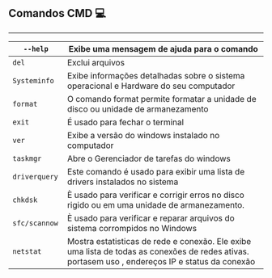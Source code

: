 ## Comandos CMD 💻 
-------------------------------------------------------------


|`--help`|Exibe uma mensagem de ajuda para o comando
|----|------------------------------------------|
|`del`|Exclui arquivos
|`Systeminfo`|Exibe informações detalhadas sobre o sistema operacional e Hardware do seu computador
|`format`| O comando format permite formatar a unidade de disco ou unidade de armanezamento
|`exit`|É usado para fechar o terminal
|`ver`|Exibe a versão do windows instalado no computador
|`taskmgr`|Abre o Gerenciador de tarefas do windows
|`driverquery`|Este comando é usado para exibir uma lista de drivers instalados no sistema
|`chkdsk`| È usado para verificar e corrigir erros no disco rigido ou em uma unidade de armanezamento.
|`sfc/scannow `|È usado para verificar e reparar arquivos do sistema corrompidos no Windows
|`netstat`|Mostra estatisticas de rede e conexão. Ele exibe uma lista de todas as conexões de redes ativas. portasem uso , endereços IP e status da conexão
